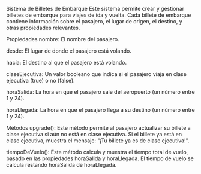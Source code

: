 Sistema de Billetes de Embarque
Este sistema permite crear y gestionar billetes de embarque para viajes de ida y vuelta. Cada billete de embarque contiene información sobre el pasajero, el lugar de origen, el destino, y otras propiedades relevantes.

Propiedades
nombre: El nombre del pasajero.

desde: El lugar de donde el pasajero está volando.

hacia: El destino al que el pasajero está volando.

claseEjecutiva: Un valor booleano que indica si el pasajero viaja en clase ejecutiva (true) o no (false).

horaSalida: La hora en que el pasajero sale del aeropuerto (un número entre 1 y 24).

horaLlegada: La hora en que el pasajero llega a su destino (un número entre 1 y 24).

Métodos
upgrade(): Este método permite al pasajero actualizar su billete a clase ejecutiva si aún no está en clase ejecutiva. Si el billete ya está en clase ejecutiva, muestra el mensaje: "¡Tu billete ya es de clase ejecutiva!".

tiempoDeVuelo(): Este método calcula y muestra el tiempo total de vuelo, basado en las propiedades horaSalida y horaLlegada. El tiempo de vuelo se calcula restando horaSalida de horaLlegada.

